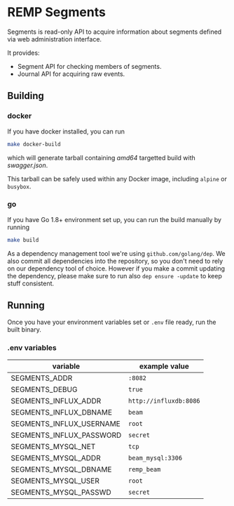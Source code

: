 # REMP Segments

Segments is read-only API to acquire information about segments defined via web administration interface.

It provides:

- Segment API for checking members of segments.
- Journal API for acquiring raw events.

## Building

### docker

If you have docker installed, you can run

```bash
make docker-build
``` 

which will generate tarball containing *amd64* targetted
build with *swagger.json*.

This tarball can be safely used within any Docker image, including `alpine` or `busybox`.

### go

If you have Go 1.8+ environment set up, you can run the build manually by running

```bash
make build
```

As a dependency management tool we're using `github.com/golang/dep`. We also commit all dependencies into the
repository, so you don't need to rely on our dependency tool of choice. However if you make a commit updating
the dependency, please make sure to run also `dep ensure -update` to keep stuff consistent.

## Running

Once you have your environment variables set or `.env` file ready, run the built binary.

### .env variables

variable|example value
--- | ---
SEGMENTS_ADDR|`:8082`
SEGMENTS_DEBUG|`true`
SEGMENTS_INFLUX_ADDR|`http://influxdb:8086`
SEGMENTS_INFLUX_DBNAME|`beam`
SEGMENTS_INFLUX_USERNAME|`root`
SEGMENTS_INFLUX_PASSWORD|`secret`
SEGMENTS_MYSQL_NET|`tcp`
SEGMENTS_MYSQL_ADDR|`beam_mysql:3306`
SEGMENTS_MYSQL_DBNAME|`remp_beam`
SEGMENTS_MYSQL_USER|`root`
SEGMENTS_MYSQL_PASSWD|`secret`
